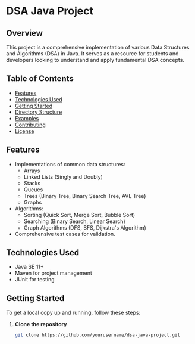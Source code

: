 # DSA Java Project

## Overview

This project is a comprehensive implementation of various Data Structures and Algorithms (DSA) in Java. It serves as a resource for students and developers looking to understand and apply fundamental DSA concepts.

## Table of Contents

- [Features](#features)
- [Technologies Used](#technologies-used)
- [Getting Started](#getting-started)
- [Directory Structure](#directory-structure)
- [Examples](#examples)
- [Contributing](#contributing)
- [License](#license)

## Features

- Implementations of common data structures: 
  - Arrays
  - Linked Lists (Singly and Doubly)
  - Stacks
  - Queues
  - Trees (Binary Tree, Binary Search Tree, AVL Tree)
  - Graphs
- Algorithms:
  - Sorting (Quick Sort, Merge Sort, Bubble Sort)
  - Searching (Binary Search, Linear Search)
  - Graph Algorithms (DFS, BFS, Dijkstra's Algorithm)
- Comprehensive test cases for validation.

## Technologies Used

- Java SE 11+
- Maven for project management
- JUnit for testing

## Getting Started

To get a local copy up and running, follow these steps:

1. **Clone the repository**
   ```bash
   git clone https://github.com/yourusername/dsa-java-project.git
